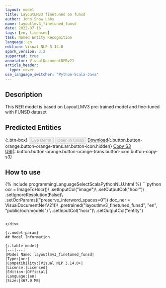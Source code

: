 ```yaml
---
layout: model
title: LayoutLMv3 finetuned on funsd
author: John Snow Labs
name: layoutlmv3_finetuned_funsd
date: 2022-07-16
tags: [en, licensed]
task: Named Entity Recognition
language: en
edition: Visual NLP 3.14.0
spark_version: 3.2
supported: true
annotator: VisualDocumentNERv21
article_header:
  type: cover
use_language_switcher: "Python-Scala-Java"
---
```


## Description

This NER model is based on LayoutLMV3 pre-trained model and fine-tuned with FUNSD dataset

## Predicted Entities



{:.btn-box}
<button class="button button-orange" disabled>Live Demo</button>
<button class="button button-orange" disabled>Open in Colab</button>
[Download](https://s3.amazonaws.com/auxdata.johnsnowlabs.com/clinical/ocr/layoutlmv3_finetuned_funsd_en_3.14.0_3.2_1657982560895.zip){:.button.button-orange.button-orange-trans.arr.button-icon.hidden}
[Copy S3 URI](s3://auxdata.johnsnowlabs.com/clinical/ocr/layoutlmv3_finetuned_funsd_en_3.14.0_3.2_1657982560895.zip){:.button.button-orange.button-orange-trans.button-icon.button-copy-s3}

## How to use



<div class="tabs-box" markdown="1">
{% include programmingLanguageSelectScalaPythonNLU.html %}
```python
ocr = ImageToHocr()\
            .setInputCol("image")\
            .setOutputCol("hocr")\
            .setIgnoreResolution(False)\
            .setOcrParams(["preserve_interword_spaces=0"])
        doc_ner = VisualDocumentNerV21()\
            .pretrained("layoutlmv3_finetuned_funsd", "en", "public/ocr/models") \
            .setInputCol("hocr")\
            .setOutputCol("entity")

```

</div>

{:.model-param}
## Model Information

{:.table-model}
|---|---|
|Model Name:|layoutlmv3_finetuned_funsd|
|Type:|ocr|
|Compatibility:|Visual NLP 3.14.0+|
|License:|Licensed|
|Edition:|Official|
|Language:|en|
|Size:|467.0 MB|